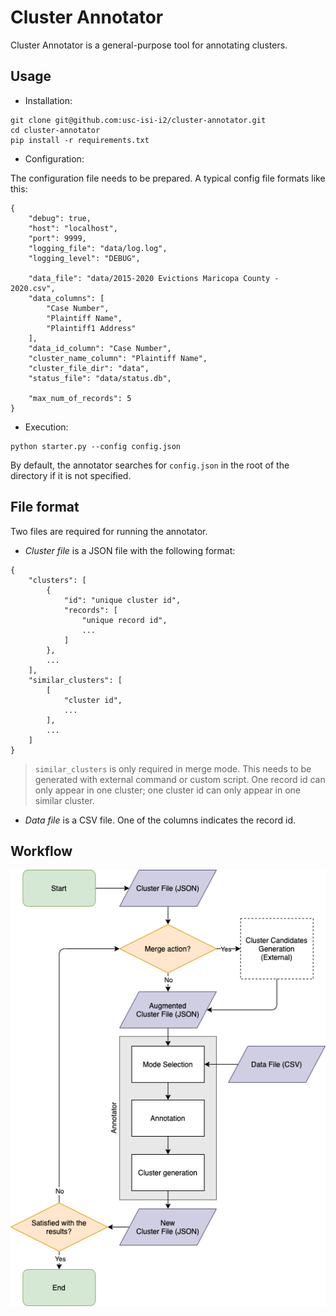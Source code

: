 # Cluster Annotator

Cluster Annotator is a general-purpose tool for annotating clusters.


## Usage

- Installation:

```
git clone git@github.com:usc-isi-i2/cluster-annotator.git
cd cluster-annotator
pip install -r requirements.txt
```

- Configuration:

The configuration file needs to be prepared. A typical config file formats like this:

```
{
    "debug": true,
    "host": "localhost",
    "port": 9999,
    "logging_file": "data/log.log",
    "logging_level": "DEBUG",
    
    "data_file": "data/2015-2020 Evictions Maricopa County - 2020.csv",
    "data_columns": [
        "Case Number",
        "Plaintiff Name",
        "Plaintiff1 Address"
    ],
    "data_id_column": "Case Number",
    "cluster_name_column": "Plaintiff Name",
    "cluster_file_dir": "data",
    "status_file": "data/status.db",
    
    "max_num_of_records": 5
}
```

- Execution:

```
python starter.py --config config.json
```

By default, the annotator searches for `config.json` in the root of the directory if it is not specified.

## File format

Two files are required for running the annotator.

- *Cluster file* is a JSON file with the following format:

```
{
    "clusters": [
        {
            "id": "unique cluster id",
            "records": [
                "unique record id",
                ...
            ]
        },
        ...
    ],
    "similar_clusters": [
        [
            "cluster id",
            ...
        ],
        ...
    ]
}
```

> `similar_clusters` is only required in merge mode. This needs to be generated with external command or custom script.
> One record id can only appear in one cluster; one cluster id can only appear in one similar cluster.

- *Data file* is a CSV file. One of the columns indicates the record id.

## Workflow

![flowchart](static/cluster-annotator.png)
